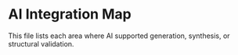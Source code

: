 # AI Integration Map

This file lists each area where AI supported generation, synthesis, or structural validation.